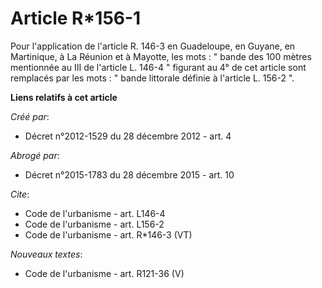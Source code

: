 # Article R*156-1

Pour l'application de l'article R. 146-3 en Guadeloupe, en Guyane, en Martinique, à La Réunion et à Mayotte, les mots : "
bande des 100 mètres mentionnée au III de l'article L. 146-4 " figurant au 4° de cet article sont remplacés par les mots : "
bande littorale définie à l'article L. 156-2 ".

**Liens relatifs à cet article**

_Créé par_:

  - Décret n°2012-1529 du 28 décembre 2012 - art. 4

_Abrogé par_:

  - Décret n°2015-1783 du 28 décembre 2015 - art. 10

_Cite_:

  - Code de l'urbanisme - art. L146-4
  - Code de l'urbanisme - art. L156-2
  - Code de l'urbanisme - art. R*146-3 (VT)

_Nouveaux textes_:

  - Code de l'urbanisme - art. R121-36 (V)
